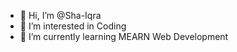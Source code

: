 - 👋 Hi, I’m @Sha-Iqra
- 👀 I’m interested in Coding
- 🌱 I’m currently learning MEARN Web Development

<!---
Sha-Iqra/Sha-Iqra is a ✨ special ✨ repository because its `README.md` (this file) appears on your GitHub profile.
You can click the Preview link to take a look at your changes.
--->
